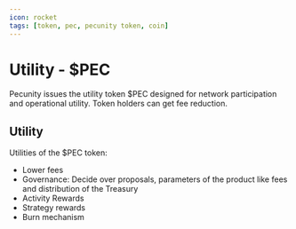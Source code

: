 ```yaml
---
icon: rocket
tags: [token, pec, pecunity token, coin]
---
```

# Utility - $PEC

Pecunity issues the utility token $PEC designed for network participation and operational utility. Token holders can get fee reduction.

## Utility
Utilities of the $PEC token:
- Lower fees
- Governance: Decide over proposals, parameters of the product like fees and distribution of the Treasury
- Activity Rewards
- Strategy rewards
- Burn mechanism